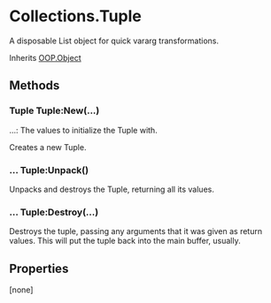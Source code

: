 # Collections.Tuple
A disposable List object for quick vararg transformations.

Inherits [OOP.Object](http://carbon.lpghatguy.com/Classes/OOP.Object)

## Methods
### Tuple Tuple:New(...)

...: The values to initialize the Tuple with.

Creates a new Tuple.


### ... Tuple:Unpack()

Unpacks and destroys the Tuple, returning all its values.


### ... Tuple:Destroy(...)

Destroys the tuple, passing any arguments that it was given as return values.
This will put the tuple back into the main buffer, usually.


## Properties
[none]
